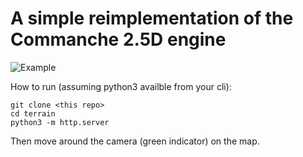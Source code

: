 # A simple reimplementation of the Commanche 2.5D engine

![Example](peek.gif)

How to run (assuming python3 availble from your cli):
```
git clone <this repo>
cd terrain
python3 -m http.server
```

Then move around the camera (green indicator) on the map.
